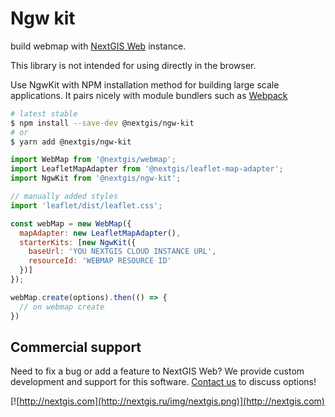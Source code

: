 # Ngw kit

build webmap with [NextGIS Web](http://nextgis.ru/nextgis-web/) instance.

This library is not intended for using directly in the browser.

Use NgwKit with NPM installation method for building large scale applications. It pairs nicely with module bundlers such as [Webpack](https://webpack.js.org/)

```bash
# latest stable
$ npm install --save-dev @nextgis/ngw-kit
# or
$ yarn add @nextgis/ngw-kit
```

```js
import WebMap from '@nextgis/webmap';
import LeafletMapAdapter from '@nextgis/leaflet-map-adapter';
import NgwKit from '@nextgis/ngw-kit';

// manually added styles
import 'leaflet/dist/leaflet.css';

const webMap = new WebMap({
  mapAdapter: new LeafletMapAdapter(),
  starterKits: [new NgwKit({
    baseUrl: 'YOU NEXTGIS CLOUD INSTANCE URL',
    resourceId: 'WEBMAP RESOURCE ID'
  })]
});

webMap.create(options).then(() => {
  // on webmap create
})
```

## Commercial support

Need to fix a bug or add a feature to NextGIS Web? We provide custom development and support for this software. [Contact us](http://nextgis.com/contact/) to discuss options!

[![http://nextgis.com](http://nextgis.ru/img/nextgis.png)](http://nextgis.com)

